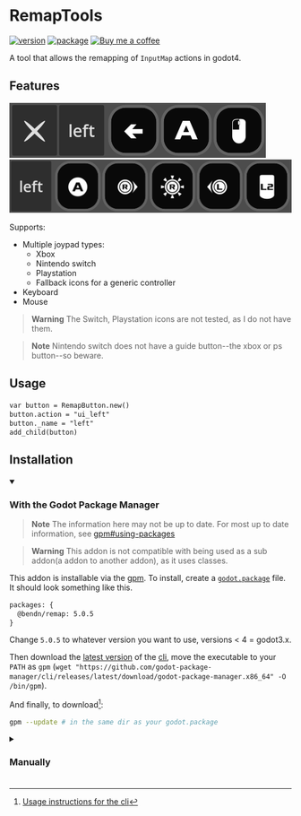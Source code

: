 # RemapTools

[![version](https://img.shields.io/badge/4.x-blue?logo=godot-engine&logoColor=white&label=godot&style=for-the-badge)](https://godotengine.org "Made with godot")
[![package](https://img.shields.io/npm/v/@bendn/remap?label=version&style=for-the-badge)](https://www.npmjs.com/package/@bendn/remap)
<a href='https://ko-fi.com/bendn' title='Buy me a coffee' target='_blank'><img height='28' src='https://storage.ko-fi.com/cdn/brandasset/kofi_button_red.png' alt='Buy me a coffee'> </a>

A tool that allows the remapping of `InputMap` actions in godot4.

## Features

[![image](https://raw.githubusercontent.com/bend-n/remap/main/.github/screen.png)](_blank "Key, Mouse support")<br>
[![image](https://raw.githubusercontent.com/bend-n/remap/main/.github/screen1.png)](_blank "Gamepad support")

Supports:

- Multiple joypad types:
  - Xbox
  - Nintendo switch
  - Playstation
  - Fallback icons for a generic controller
- Keyboard
- Mouse

> **Warning** The Switch, Playstation icons are not tested, as I do not have them.

> **Note** Nintendo switch does not have a guide button--the xbox or ps button--so beware.

## Usage

```gdscript
var button = RemapButton.new()
button.action = "ui_left"
button._name = "left"
add_child(button)
```

## Installation

<details open>
  <summary><h3>With the Godot Package Manager</h3></summary>

> **Note** The information here may not be up to date. For most up to date information, see [gpm#using-packages](https://github.com/godot-package-manager#using-packages-quickstart)

> **Warning** This addon is not compatible with being used as a sub addon(a addon to another addon), as it uses classes.

This addon is installable via the [gpm](https://github.com/godot-package-manager).
To install, create a [`godot.package`](https://github.com/godot-package-manager#godotpackage) file.
It should look something like this.

```jsonc
packages: {
  @bendn/remap: 5.0.5
}
```

Change `5.0.5` to whatever version you want to use, versions < 4 = godot3.x.

Then download the [latest version](https://github.com/godot-package-manager/cli/releases/latest) of the [cli](https://github.com/godot-package-manager/cli#installation), move the executable to your `PATH` as `gpm` (`wget "https://github.com/godot-package-manager/cli/releases/latest/download/godot-package-manager.x86_64" -O /bin/gpm`).

And finally, to download[^1]:

```bash
gpm --update # in the same dir as your godot.package
```

</details>
<details>
  <summary><h3>Manually<h3></summary>

- Download the repo (`wget https://github.com/godot-package-manager/cli/archive/refs/heads/main.zip && unzip main.zip`).
- Move the `remap-main/addons/remap` folder into your `addons` folder (`mkdir addons && mv remap-main/addons/remap addons/`)

</details>

[^1]: [Usage instructions for the cli](https://github.com/godot-package-manager/cli#usage)

